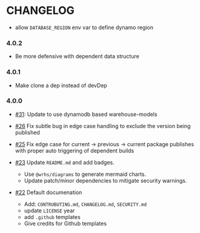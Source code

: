# CHANGELOG

- allow `DATABASE_REGION` env var to define dynamo region

### 4.0.2

- Be more defensive with dependent data structure

### 4.0.1

- Make clone a dep instead of devDep

### 4.0.0
- [#31]: Update to use dynamodb based warehouse-models
- [#26] Fix subtle bug in edge case handling to exclude the version being published
- [#25] Fix edge case for current -> previous -> current package publishes
  with proper auto triggering of dependent builds

- [#23] Update `README.md` and add badges.
  - Use `@wrhs/diagrams` to generate mermaid charts.
  - Update patch/minor dependencies to mitigate security warnings.

- [#22] Default documenation
  - Add: `CONTRUBUTING.md`, `CHANGELOG.md`, `SECURITY.md`
  - update `LICENSE` year
  - add `.github` templates
  - Give credits for Github templates

[#22]: https://github.com/godaddy/feedsme/pull/22
[#23]: https://github.com/godaddy/feedsme/pull/23
[#25]: https://github.com/godaddy/feedsme/pull/25
[#26]: https://github.com/godaddy/feedsme/pull/26
[#31]: https://github.com/godaddy/feedsme/pull/31
